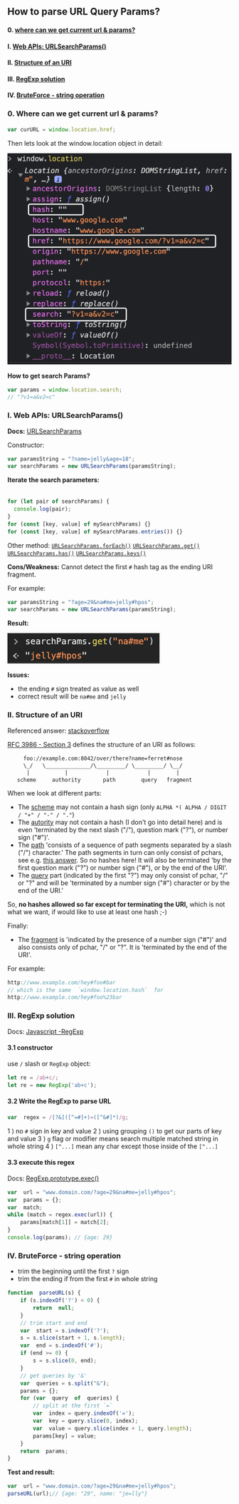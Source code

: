 ## How to parse URL Query Params?

#### 0. [where can we get current url & params?](#chapter0)

#### I. [Web APIs: URLSearchParams()](#chapter1)

#### II. [Structure of an URI ](#chapter2)

#### III. [RegExp solution](#chapter3)

#### IV. [BruteForce - string operation](#chapter4)

<div id="chapter0" />

### 0. Where can we get current url & params?

```js
var curURL = window.location.href;
```

Then lets look at the window.location object in detail:

![image](../assets/windowlocation.png)

**How to get search Params?**

```js
var params = window.location.search;
// "?v1=a&v2=c"
```

<div id="chapter1" />

### I. Web APIs: URLSearchParams()
**Docs:**  [URLSearchParams](https://developer.mozilla.org/en-US/docs/Web/API/URLSearchParams)

Constructor:
```js
var paramsString = "?name=jelly&age=18";
var searchParams = new URLSearchParams(paramsString);
```

**Iterate the search parameters:**
```js

for (let pair of searchParams) {
  console.log(pair);
}
for (const [key, value] of mySearchParams) {}
for (const [key, value] of mySearchParams.entries()) {}
```

Other method:
[`URLSearchParams.forEach()`](https://developer.mozilla.org/en-US/docs/Web/API/URLSearchParams/forEach)
[`URLSearchParams.get()`](https://developer.mozilla.org/en-US/docs/Web/API/URLSearchParams/get)
[`URLSearchParams.has()`](https://developer.mozilla.org/en-US/docs/Web/API/URLSearchParams/has)
[`URLSearchParams.keys()`](https://developer.mozilla.org/en-US/docs/Web/API/URLSearchParams/keys)


**Cons/Weakness:**
Cannot detect the first `#` hash tag as the ending URI fragment.

For example:
```js
var paramsString = "?age=29&na#me=jelly#hpos";
var searchParams = new URLSearchParams(paramsString);
```

**Result:**

![image](../assets/urlparam_01.png)

**Issues:**
- the ending `#` sign treated as value as well
- correct result will be `na#me`  and `jelly`


<div id="chapter2" />

### II. Structure of an URI

Referenced answer:  [stackoverflow](https://stackoverflow.com/questions/10850781/multiple-hash-signs-in-url/62939423)

[RFC 3986 - Section 3](https://tools.ietf.org/html/rfc3986#section-3) defines the structure of an URI as follows:

```
     foo://example.com:8042/over/there?name=ferret#nose
     \_/   \______________/\_________/ \_________/ \__/
      |           |            |            |        |
   scheme     authority       path        query   fragment
```

When we look at different parts:
-   The  [scheme](https://tools.ietf.org/html/rfc3986#section-3.1)  may not contain a hash sign (only  `ALPHA *( ALPHA / DIGIT / "+" / "-" / "."`)
-   The  [autority](https://tools.ietf.org/html/rfc3986#section-3.2)  may not contain a hash (I don't go into detail here) and is even 'terminated by the next slash ("/"), question mark ("?"), or number sign ("#")'.
-   The  [path](https://tools.ietf.org/html/rfc3986#section-3.3)  'consists of a sequence of path segments separated by a slash ("/") character.' The path segments in turn can only consist of pchars, see e.g.  [this answer](https://stackoverflow.com/a/26119120/1415574). So no hashes here! It will also be terminated 'by the first question mark ("?") or number sign ("#"), or by the end of the URI'.
-   The  [query](https://tools.ietf.org/html/rfc3986#section-3.4)  part (indicated by the first "?") may only consist of pchar, "/" or "?" and will be 'terminated by a number sign ("#") character or by the end of the URI.'

So, **no hashes allowed so far except for terminating the URI,** which is not what we want, if would like to use at least one hash ;-)

Finally:

-   The  [fragment](https://tools.ietf.org/html/rfc3986#section-3.5)  is 'indicated by the presence of a number sign ("#")' and also consists only of pchar, "/" or "?". It is 'terminated by the end of the URI'.

For example:
```js
http://www.example.com/hey#foo#bar
// which is the same  `window.location.hash`  for
http://www.example.com/hey#foo%23bar
```

<div id="chapter3" />

### III. RegExp solution

Docs: [Javascript -RegExp](https://developer.mozilla.org/en-US/docs/Web/JavaScript/Guide/Regular_Expressions)

#### 3.1 constructor
use `/` slash or  `RegExp` object:
```js
let re = /ab+c/; 
let re = new RegExp('ab+c');
```

#### 3.2 Write the RegExp to parse URL
```js
var  regex = /[?&]([^=#]+)=([^&#]*)/g;
```
1 ) no `#` sign in key and value
2 ) using grouping `()` to get our parts of key and value
3 ) `g` flag or modifier means search multiple matched string in whole string
4 ) `[^...]` mean any char except those inside of the `[^...]` 


#### 3.3 execute this regex

Docs: [RegExp.prototype.exec()](https://developer.mozilla.org/en-US/docs/Web/JavaScript/Reference/Global_Objects/RegExp/exec)

```js
var  url = "www.domain.com/?age=29&na#me=jelly#hpos";
var  params = {};
var  match;
while (match = regex.exec(url)) {
	params[match[1]] = match[2];
}
console.log(params); // {age: 29}
```

<div id="chapter4" />

### IV. BruteForce - string operation

- trim the beginning until the first `?` sign
- trim the ending if  from the first  `#` in whole string

```js
function  parseURL(s) {
	if (s.indexOf('?') < 0) {
		return  null;
	}
	// trim start and end
	var  start = s.indexOf('?');
	s = s.slice(start + 1, s.length);
	var  end = s.indexOf('#');
	if (end >= 0) {
		s = s.slice(0, end);
	}
	// get queries by '&'
	var  queries = s.split("&");
	params = {};
	for (var  query  of  queries) {
		// split at the first `=`
		var  index = query.indexOf('=');
		var  key = query.slice(0, index);
		var  value = query.slice(index + 1, query.length);
		params[key] = value;
	}
	return  params;
}
```

**Test and result:**
```js
var  url = "www.domain.com/?age=29&na#me=jelly#hpos";
parseURL(url);// {age: "29", name: "je=lly"}
```